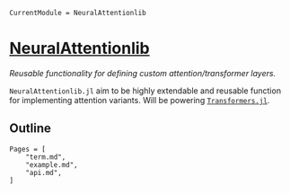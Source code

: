 ```@meta
CurrentModule = NeuralAttentionlib
```

# [NeuralAttentionlib](https://github.com/chengchingwen/NeuralAttentionlib.jl)

*Reusable functionality for defining custom attention/transformer layers.*

`NeuralAttentionlib.jl` aim to be highly extendable and reusable function for implementing attention variants.
 Will be powering [`Transformers.jl`](https://github.com/chengchingwen/Transformers.jl).

## Outline

```@contents
Pages = [
	"term.md",
	"example.md",
	"api.md",
]
```



